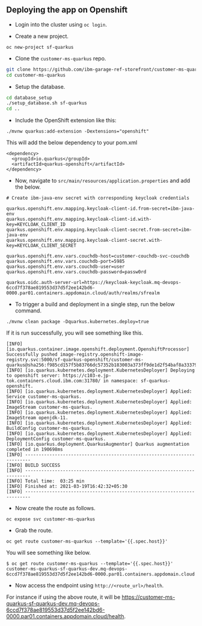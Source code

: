 ## Deploying the app on Openshift

- Login into the cluster using `oc login`.

- Create a new project.

```
oc new-project sf-quarkus
```

- Clone the `customer-ms-quarkus` repo.

```bash
git clone https://github.com/ibm-garage-ref-storefront/customer-ms-quarkus.git
cd customer-ms-quarkus
```

- Setup the database.

```bash
cd database_setup
./setup_database.sh sf-quarkus
cd ..
```

- Include the OpenShift extension like this:

```
./mvnw quarkus:add-extension -Dextensions="openshift"
```

This will add the below dependency to your pom.xml

```
<dependency>
  <groupId>io.quarkus</groupId>
  <artifactId>quarkus-openshift</artifactId>
</dependency>
```

- Now, navigate to `src/main/resources/application.properties` and add the below.

```
# Create ibm-java-env secret with corresponding keycloak credentials

quarkus.openshift.env.mapping.keycloak-client-id.from-secret=ibm-java-env
quarkus.openshift.env.mapping.keycloak-client-id.with-key=KEYCLOAK_CLIENT_ID
quarkus.openshift.env.mapping.keycloak-client-secret.from-secret=ibm-java-env
quarkus.openshift.env.mapping.keycloak-client-secret.with-key=KEYCLOAK_CLIENT_SECRET

quarkus.openshift.env.vars.couchdb-host=customer-couchdb-svc-couchdb
quarkus.openshift.env.vars.couchdb-port=5985
quarkus.openshift.env.vars.couchdb-user=user
quarkus.openshift.env.vars.couchdb-password=passw0rd

quarkus.oidc.auth-server-url=https://keycloak-keycloak.mq-devops-6ccd7f378ae819553d37d5f2ee142bd6-0000.par01.containers.appdomain.cloud/auth/realms/sfrealm
```

- To trigger a build and deployment in a single step, run the below command.

```
./mvnw clean package -Dquarkus.kubernetes.deploy=true
```

If it is run successfully, you will see something like this.

```
[INFO] [io.quarkus.container.image.openshift.deployment.OpenshiftProcessor] Successfully pushed image-registry.openshift-image-registry.svc:5000/sf-quarkus-openshift/customer-ms-quarkus@sha256:f985cd157f5b83766dc57352b183003a373ff9de1d2f54baf8a33379ed432773
[INFO] [io.quarkus.kubernetes.deployment.KubernetesDeployer] Deploying to openshift server: https://c103-e.jp-tok.containers.cloud.ibm.com:31780/ in namespace: sf-quarkus-openshift.
[INFO] [io.quarkus.kubernetes.deployment.KubernetesDeployer] Applied: Service customer-ms-quarkus.
[INFO] [io.quarkus.kubernetes.deployment.KubernetesDeployer] Applied: ImageStream customer-ms-quarkus.
[INFO] [io.quarkus.kubernetes.deployment.KubernetesDeployer] Applied: ImageStream openjdk-11.
[INFO] [io.quarkus.kubernetes.deployment.KubernetesDeployer] Applied: BuildConfig customer-ms-quarkus.
[INFO] [io.quarkus.kubernetes.deployment.KubernetesDeployer] Applied: DeploymentConfig customer-ms-quarkus.
[INFO] [io.quarkus.deployment.QuarkusAugmentor] Quarkus augmentation completed in 190698ms
[INFO] ------------------------------------------------------------------------
[INFO] BUILD SUCCESS
[INFO] ------------------------------------------------------------------------
[INFO] Total time:  03:25 min
[INFO] Finished at: 2021-03-19T16:42:32+05:30
[INFO] ------------------------------------------------------------------------
```

- Now create the route as follows.

```
oc expose svc customer-ms-quarkus
```

- Grab the route.

```
oc get route customer-ms-quarkus --template='{{.spec.host}}'
```

You will see something like below.

```
$ oc get route customer-ms-quarkus --template='{{.spec.host}}'
customer-ms-quarkus-sf-quarkus-dev.mq-devops-6ccd7f378ae819553d37d5f2ee142bd6-0000.par01.containers.appdomain.cloud
```

- Now access the endpoint using `http://<route_url>/health`.

For instance if using the above route, it will be https://customer-ms-quarkus-sf-quarkus-dev.mq-devops-6ccd7f378ae819553d37d5f2ee142bd6-0000.par01.containers.appdomain.cloud/health.
